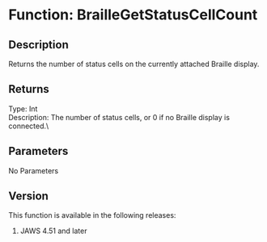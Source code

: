 # Function: BrailleGetStatusCellCount

## Description

Returns the number of status cells on the currently attached Braille
display.

## Returns

Type: Int\
Description: The number of status cells, or 0 if no Braille display is
connected.\

## Parameters

No Parameters

## Version

This function is available in the following releases:

1.  JAWS 4.51 and later
